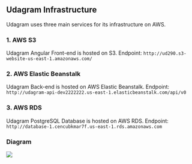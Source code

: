 ## Udagram Infrastructure

Udagram uses three main services for its infrastructure on AWS.

### 1. AWS S3

Udagram Angular Front-end is hosted on S3.
Endpoint: `http://ud290.s3-website-us-east-1.amazonaws.com/`

### 2. AWS Elastic Beanstalk

Udagram Back-end is hosted on AWS Elastic Beanstalk.
Endpoint: `http://udagram-api-dev2222222.us-east-1.elasticbeanstalk.com/api/v0`

### 3. AWS RDS

Udagram PostgreSQL Database is hosted on AWS RDS.
Endpoint: `http://database-1.cencubkmar7f.us-east-1.rds.amazonaws.com`

### Diagram

![](https://i.imgur.com/4lLEzqR.png)
